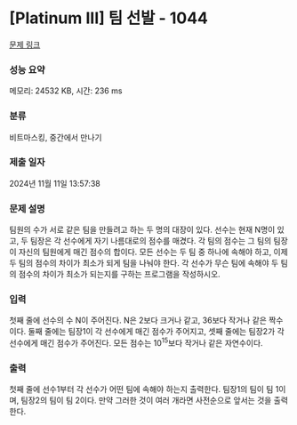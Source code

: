 # [Platinum III] 팀 선발 - 1044 

[문제 링크](https://www.acmicpc.net/problem/1044) 

### 성능 요약

메모리: 24532 KB, 시간: 236 ms

### 분류

비트마스킹, 중간에서 만나기

### 제출 일자

2024년 11월 11일 13:57:38

### 문제 설명

<p>팀원의 수가 서로 같은 팀을 만들려고 하는 두 명의 대장이 있다. 선수는 현재 N명이 있고, 두 팀장은 각 선수에게 자기 나름대로의 점수를 매겼다. 각 팀의 점수는 그 팀의 팀장이 자신의 팀원에게 매긴 점수의 합이다. 모든 선수는 두 팀 중 하나에 속해야 하고, 이제 두 팀의 점수의 차이가 최소가 되게 팀을 나눠야 한다. 각 선수가 무슨 팀에 속해야 두 팀의 점수의 차이가 최소가 되는지를 구하는 프로그램을 작성하시오.</p>

### 입력 

 <p>첫째 줄에 선수의 수 N이 주어진다. N은 2보다 크거나 같고, 36보다 작거나 같은 짝수이다. 둘째 줄에는 팀장1이 각 선수에게 매긴 점수가 주어지고, 셋째 줄에는 팀장2가 각 선수에게 매긴 점수가 주어진다. 모든 점수는 10<sup>15</sup>보다 작거나 같은 자연수이다.</p>

### 출력 

 <p>첫째 줄에 선수1부터 각 선수가 어떤 팀에 속해야 하는지 출력한다. 팀장1의 팀이 팀 1이며, 팀장2의 팀이 팀 2이다. 만약 그러한 것이 여러 개라면 사전순으로 앞서는 것을 출력한다.</p>

